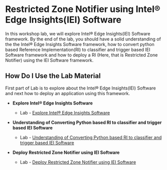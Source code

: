 # Restricted Zone Notifier using Intel® Edge Insights(IEI) Software
In this workshop lab, we will explore Intel® Edge Insights(IEI) Software framework. By the end of the lab, you should have a solid understanding of the
the Intel® Edge Insights Software framework, how to convert python based Reference Implementation(RI) to classifier and trigger based IEI Software framework and how to deploy a RI (Here, that is Restricted Zone Notifier) using the IEI Software framework.

## How Do I Use the Lab Material
First part of Lab is to explore about the Intel® Edge Insights(IEI) Software and next how to deploy an application using this framework.


* **Explore Intel® Edge Insights Software**
    <!--- Slide Deck --->
    - Lab - [Explore Intel® Edge Insights Software](./explore_IEdgeInsights.md)

* **Understanding of Converting Python based RI to classifier and trigger based IEI Software**
    - Lab - [Understanding of Converting Python based RI to classifier and trigger based IEI Software ](./understanding_RI_to_EIS_conversion.md)

* **Deploy Restricted Zone Notifier using IEI Software**
    - Lab - [Deploy Restricted Zone Notifier using IEI Software](./lab_restricted_zone_notifier.md)

